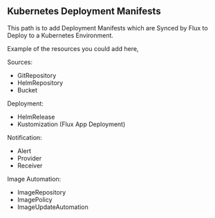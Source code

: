 ## Kubernetes Deployment Manifests
This path is to add Deployment Manifests which are Synced by Flux to Deploy to a Kubernetes Environment.

Example of the resources you could add here,

Sources: 
  - GitRepository 
  - HelmRepository 
  - Bucket 

Deployment: 
  - HelmRelease 
  - Kustomization (Flux App Deployment)

Notification: 
  - Alert 
  - Provider
  - Receiver 

Image Automation: 
  - ImageRepository
  - ImagePolicy
  - ImageUpdateAutomation

